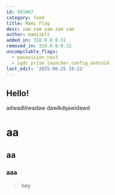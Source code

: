 ```yaml
---
id: 501067
category: feed
title: Mami Flag
desc: zam zam zam zam zam
author: mamiiblt
added_in: 318.0.0.0.31
removed_in: 319.0.0.0.32
uncompitable_flags:
  - panavision_nav3
  - igds_prism_launcher_config_android
last_edit: '2025-06-25 19:22'
---
```


## Hello!

adwadlöwadaw
dawlkdşawidawd

# aa

## aa

### aaa

> hey
